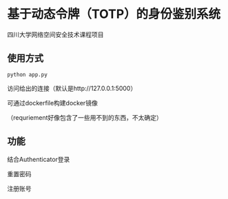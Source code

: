 # 基于动态令牌（TOTP）的身份鉴别系统

四川大学网络空间安全技术课程项目

## 使用方式

`python app.py`

访问给出的连接（默认是http://127.0.0.1:5000）

可通过dockerfile构建docker镜像

（requriement好像包含了一些用不到的东西，不太确定）

## 功能

结合Authenticator登录

重置密码

注册账号
